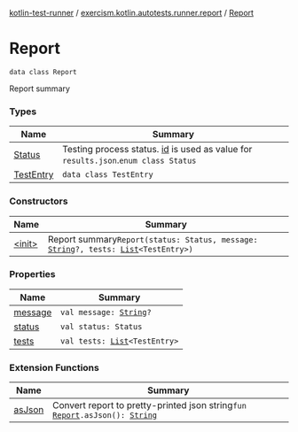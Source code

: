 [kotlin-test-runner](../../index.md) / [exercism.kotlin.autotests.runner.report](../index.md) / [Report](./index.md)

# Report

`data class Report`

Report summary

### Types

| Name | Summary |
|---|---|
| [Status](-status/index.md) | Testing process status. [id](-status/id.md) is used as value for `results.json`.`enum class Status` |
| [TestEntry](-test-entry/index.md) | `data class TestEntry` |

### Constructors

| Name | Summary |
|---|---|
| [&lt;init&gt;](-init-.md) | Report summary`Report(status: Status, message: `[`String`](https://kotlinlang.org/api/latest/jvm/stdlib/kotlin/-string/index.html)`?, tests: `[`List`](https://kotlinlang.org/api/latest/jvm/stdlib/kotlin.collections/-list/index.html)`<TestEntry>)` |

### Properties

| Name | Summary |
|---|---|
| [message](message.md) | `val message: `[`String`](https://kotlinlang.org/api/latest/jvm/stdlib/kotlin/-string/index.html)`?` |
| [status](status.md) | `val status: Status` |
| [tests](tests.md) | `val tests: `[`List`](https://kotlinlang.org/api/latest/jvm/stdlib/kotlin.collections/-list/index.html)`<TestEntry>` |

### Extension Functions

| Name | Summary |
|---|---|
| [asJson](../as-json.md) | Convert report to pretty-printed json string`fun `[`Report`](./index.md)`.asJson(): `[`String`](https://kotlinlang.org/api/latest/jvm/stdlib/kotlin/-string/index.html) |
